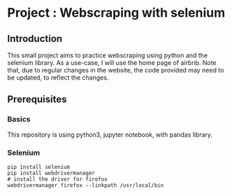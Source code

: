 # Project : Webscraping with selenium

## Introduction

This small project aims to practice webscraping using python and the selenium library.
As a use-case, I will use the home page of airbnb.
Note that, due to regular changes in the website, the code provided may need to be updated, to reflect the changes.

## Prerequisites
### Basics
This repository is using python3, jupyter notebook, with pandas library.

### Selenium
``` 
pip install selenium
pip install webdrivermanager
# install the driver for firefox
webdrivermanager firefox --linkpath /usr/local/bin
```
